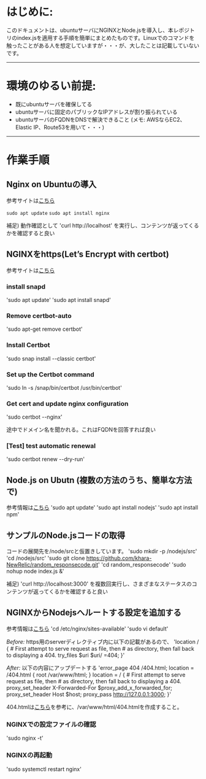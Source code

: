 # はじめに:
このドキュメントは、ubuntuサーバにNGINXとNode.jsを導入し、本レポジトリのindex.jsを適用する手順を簡単にまとめたものです。Linuxでのコマンドを触ったことがある人を想定していますが・・・が、大したことは記載していないです。

---
# 環境のゆるい前提:
 - 既にubuntuサーバを確保してる
 - ubuntuサーバに固定のパブリックなIPアドレスが割り振られている
 - ubuntuサーバのFQDNをDNSで解決できること
(メモ: AWSならEC2、Elastic IP、Route53を用いて・・・)

---
# 作業手順
## Nginx on Ubuntuの導入
参考サイトは[こちら](https://ubuntu.com/tutorials/install-and-configure-nginx#2-installing-nginx)

`sudo apt update`
`sudo apt install nginx`

補足) 動作確認として
'curl http://localhost'
を実行し、コンテンツが返ってくるかを確認すると良い

## NGINXをhttps(Let’s Encrypt with certbot)
参考サイトは[こちら](https://certbot.eff.org/)
### install snapd
'sudo apt update'
'sudo apt install snapd'
### Remove certbot-auto
'sudo apt-get remove certbot'
### Install Certbot
'sudo snap install --classic certbot'
### Set up the Certbot command
'sudo ln -s /snap/bin/certbot /usr/bin/certbot'
### Get cert and update nginx configuration
'sudo certbot --nginx'

途中でドメイン名を聞かれる。これはFQDNを回答すれば良い
### [Test] test automatic renewal
'sudo certbot renew --dry-run'

## Node.js on Ubutn (複数の方法のうち、簡単な方法で)
参考情報は[こちら](https://www.digitalocean.com/community/tutorials/how-to-install-node-js-on-ubuntu-20-04)
'sudo apt update'
'sudo apt install nodejs'
'sudo apt install npm'

## サンプルのNode.jsコードの取得
コードの展開先を/node/srcと仮置きしています。
'sudo mkdir -p /nodejs/src'
'cd /nodejs/src'
'sudo git clone https://github.com/khara-NewRelic/random_responsecode.git'
'cd random_responsecode'
'sudo nohup node index.js &'

補足) 'curl http://localhost:3000'
を複数回実行し、さまざまなステータスのコンテンツが返ってくるかを確認すると良い

## NGINXからNodejsへルートする設定を追加する
参考情報は[こちら](https://blog.logrocket.com/how-to-run-a-node-js-server-with-nginx/)
'cd /etc/nginx/sites-available'
'sudo vi default'

*Before:* https用のserverディレクティブ内に以下の記載があるので、
'location / {
        # First attempt to serve request as file, then
        # as directory, then fall back to displaying a 404.
        try_files $uri $uri/ =404;
    }'

*After:* 以下の内容にアップデートする
'error_page 404 /404.html;
        location = /404.html {
                root /var/www/html;
        }
	location = / {
		# First attempt to serve request as file, then
		# as directory, then fall back to displaying a 404.
		proxy_set_header X-Forwarded-For $proxy_add_x_forwarded_for;
                proxy_set_header Host $host;
                proxy_pass http://127.0.0.1:3000;
	}'

404.htmlは[こちら](https://github.com/khara-NewRelic/funny_error_page_404/blob/main/404.html)を参考に、/var/www/html/404.htmlを作成すること。
### NGINXでの設定ファイルの確認
'sudo nginx -t'
### NGINXの再起動
'sudo systemctl restart nginx'